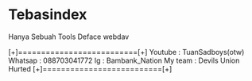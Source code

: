 # Tebasindex
Hanya Sebuah Tools Deface webdav

[+]==========================[+]
   Youtube : TuanSadboys(otw)
   Whatsap : 088703041772
   Ig : Bambank_Nation 
  My team : Devils Union Hurted
[+]==========================[+]
